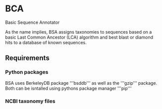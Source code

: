 # BCA
Basic Sequence Annotator

As the name implies, BSA assigns taxonomies to sequences based on a basic Last Common Ancestor (LCA) algorithm and best blast or diamond hits to a database of known sequences.


## Requirements

### Python packages

BSA uses BerkeleyDB package '''bsddb''' as well as the '''gzip''' package. Both can be isntalled using pythons package manager '''pip'''

### NCBI taxonomy files





